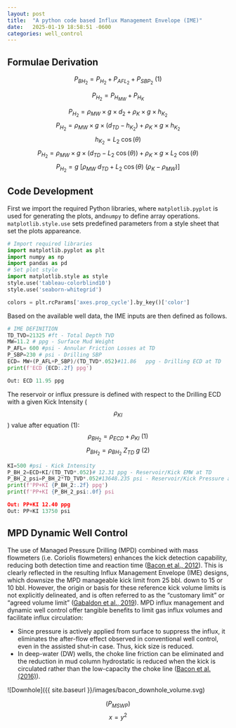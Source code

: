 ```yaml
---
layout: post
title:  "A python code based Influx Management Envelope (IME)"
date:   2025-01-19 18:58:51 -0600
categories: well_control
---
```

## Formulae Derivation

$$P_{BH_2}=P_{H_2}+P_{AFL_2}+P_{SBP_2}\ (1)$$

$$P_{H_2}=P_{H_{MW}}+P_{H_K}$$

$$P_{H_2}=\rho_{MW}×g×d_2+\rho_K×g×h_{K_2}$$
$$P_{H_2}=\rho_{MW}×g×(d_{TD}-h_{K_{2}})+\rho_K×g×h_{K_2}$$
$$h_{K_2}=L_2\ \cos (\theta)$$  $$P_{H_2}=\rho_{MW}×g×(d_{TD}-L_2\ \cos (\theta))+\rho_K×g×L_2\ \cos (\theta)$$
$$P_{H_2}=g\ [\rho_{MW}\ d_{TD}+L_2\ \cos(\theta)\ (\rho_K -\rho_{MW})]$$

## Code Development 
First we import the required Python libraries, where `matplotlib.pyplot` is used for generating the plots, and`numpy` to define array operations. `matplotlib.style.use` sets predefined parameters from a style sheet that set the plots appareance.

```python
# Import required libraries
import matplotlib.pyplot as plt
import numpy as np
import pandas as pd
# Set plot style
import matplotlib.style as style
style.use('tableau-colorblind10')
style.use('seaborn-whitegrid')

colors = plt.rcParams['axes.prop_cycle'].by_key()['color']
```

Based on the available well data, the IME inputs are then defined as follows.

```python
# IME DEFINITION
TD_TVD=21325 #ft - Total Depth TVD
MW=11.2 # ppg - Surface Mud Weight
P_AFL= 600 #psi - Annular Friction Losses at TD
P_SBP=230 # psi - Drilling SBP
ECD= MW+(P_AFL+P_SBP)/(TD_TVD*.052)#11.86   ppg - Drilling ECD at TD
print(f'ECD {ECD:.2f} ppg')

Out: ECD 11.95 ppg
```

The reservoir or influx pressure is defined with respect to the Drilling ECD with a given Kick Intensity ($$\rho_{KI}$$) value after equation (1):
$$\rho_{BH_{2}}=\rho_{ECD}+\rho_{KI}\ (1)$$
$$P_{BH_{2}}=\rho_{BH_{2}}\ Z_{TD}\ g\ (2)$$

```python
KI=500 #psi - Kick Intensity
P_BH_2=ECD+KI/(TD_TVD*.052)# 12.31 ppg - Reservoir/Kick EMW at TD
P_BH_2_psi=P_BH_2*TD_TVD*.052#13648.235 psi - Reservoir/Kick Pressure at TD
print(f'PP+KI {P_BH_2:.2f} ppg')
print(f'PP+KI {P_BH_2_psi:.0f} psi

Out: PP+KI 12.40 ppg
Out: PP+KI 13750 psi
```


## MPD Dynamic Well Control
The use of Managed Pressure Drilling (MPD) combined with mass flowmeters (i.e. Coriolis flowmeters) enhances the kick detection capability, reducing both detection time and reaction time ([Bacon et al., 2012](https://doi.org/10.2118/151392-MS)). This is clearly reflected in the resulting Influx Management Envelope (IME) designs, which downsize the MPD manageable kick limit from 25 bbl. down to 15 or 10 bbl. However, the origin or basis for these reference kick volume limits is not explicitly delineated, and is often referred to as the “customary limit” or “agreed volume limit” ([Gabaldon et al., 2019](https://doi.org/10.2118/194537-MS)).
MPD influx management and dynamic well control offer tangible benefits to limit gas influx volumes and facilitate influx circulation: 
   - Since pressure is actively applied from surface to suppress the influx, it eliminates the after-flow effect observed in conventional well control, even in the assisted shut-in case. Thus, kick size is reduced.
   - In deep-water (DW) wells, the choke line friction can be eliminated and the reduction in mud column hydrostatic is reduced when the kick is circulated rather than the low-capacity the choke line ([Bacon et al. (2016)](https://doi.org/10.2118/179185-MS)).

![Downhole]({{ site.baseurl }}/images/bacon_downhole_volume.svg)

$$(P_{MSWP})$$
$$ x = y^2 $$
